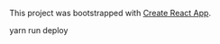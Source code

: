 
This project was bootstrapped with [Create React App](https://github.com/facebookincubator/create-react-app).

yarn run deploy